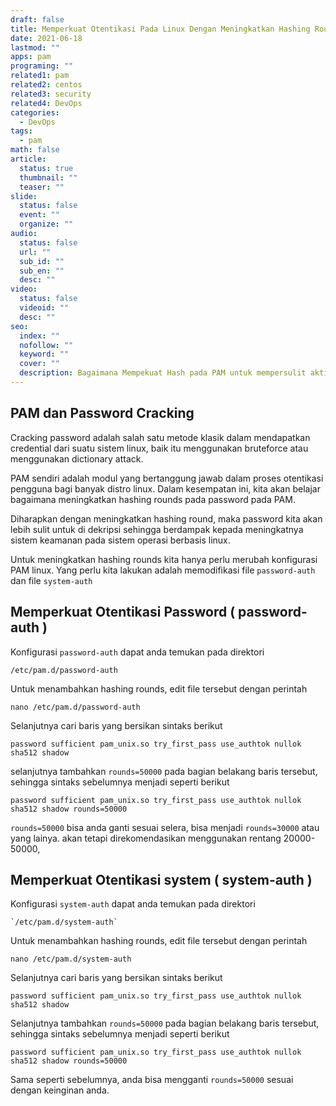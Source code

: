 ```yaml
---
draft: false
title: Memperkuat Otentikasi Pada Linux Dengan Meningkatkan Hashing Rounds PAM
date: 2021-06-18
lastmod: ""
apps: pam
programing: ""
related1: pam
related2: centos
related3: security
related4: DevOps
categories:
  - DevOps
tags:
  - pam
math: false
article:
  status: true
  thumbnail: ""
  teaser: ""
slide:
  status: false
  event: ""
  organize: ""
audio:
  status: false
  url: ""
  sub_id: ""
  sub_en: ""
  desc: ""
video:
  status: false
  videoid: ""
  desc: ""
seo:
  index: ""
  nofollow: ""
  keyword: ""
  cover: ""
  description: Bagaimana Mempekuat Hash pada PAM untuk mempersulit aktivitas cracking password di linux
---
```


## PAM dan Password Cracking

Cracking password adalah salah satu metode klasik dalam mendapatkan credential dari suatu sistem linux, baik itu menggunakan bruteforce atau menggunakan dictionary attack.

PAM sendiri adalah modul yang bertanggung jawab dalam proses otentikasi pengguna bagi banyak distro linux. Dalam kesempatan ini, kita akan belajar bagaimana meningkatkan hashing rounds pada password pada PAM.

Diharapkan dengan meningkatkan hashing round, maka password kita akan lebih sulit untuk di dekripsi sehingga berdampak kepada meningkatnya sistem keamanan pada sistem operasi berbasis linux.

Untuk meningkatkan hashing rounds kita hanya perlu merubah konfigurasi PAM linux. Yang perlu kita lakukan adalah memodifikasi file `password-auth` dan file `system-auth`

## Memperkuat Otentikasi Password ( password-auth )

Konfigurasi `password-auth` dapat anda temukan pada direktori

```shell
/etc/pam.d/password-auth
```

Untuk menambahkan hashing rounds, edit file tersebut dengan perintah

```shell
nano /etc/pam.d/password-auth
```

Selanjutnya cari baris yang bersikan sintaks berikut

```shell
password sufficient pam_unix.so try_first_pass use_authtok nullok sha512 shadow
```

selanjutnya tambahkan `rounds=50000` pada bagian belakang baris tersebut, sehingga sintaks sebelumnya menjadi seperti berikut

```shell
password sufficient pam_unix.so try_first_pass use_authtok nullok sha512 shadow rounds=50000
```

`rounds=50000` bisa anda ganti sesuai selera, bisa menjadi `rounds=30000` atau yang lainya. akan tetapi direkomendasikan menggunakan rentang 20000-50000,

## Memperkuat Otentikasi system ( system-auth )

Konfigurasi `system-auth` dapat anda temukan pada direktori

```shell
`/etc/pam.d/system-auth`
```

Untuk menambahkan hashing rounds, edit file tersebut dengan perintah

```shell
nano /etc/pam.d/system-auth
```

Selanjutnya cari baris yang bersikan sintaks berikut

```shell
password sufficient pam_unix.so try_first_pass use_authtok nullok sha512 shadow
```

Selanjutnya tambahkan `rounds=50000` pada bagian belakang baris tersebut, sehingga sintaks sebelumnya menjadi seperti berikut

```shell
password sufficient pam_unix.so try_first_pass use_authtok nullok sha512 shadow rounds=50000
```

Sama seperti sebelumnya, anda bisa mengganti `rounds=50000` sesuai dengan keinginan anda.
